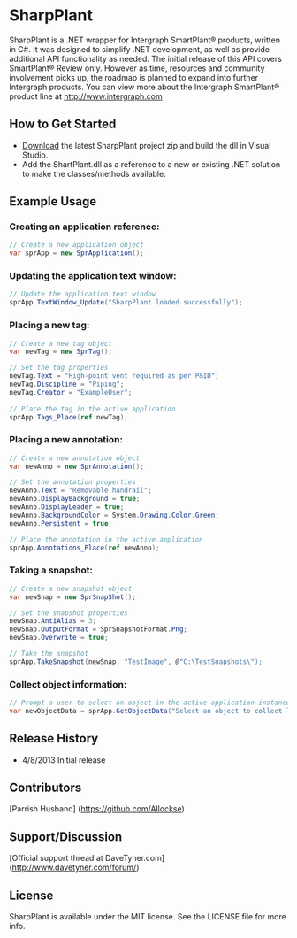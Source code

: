 # SharpPlant
SharpPlant is a .NET wrapper for Intergraph SmartPlant® products, written in C#.  It was designed to simplify .NET development, as well as provide additional API functionality as needed.  The initial release of this API covers SmartPlant® Review only.  However as time, resources and community involvement picks up, the roadmap is planned to expand into further Intergraph products.  You can view more about the Intergraph SmartPlant® product line at http://www.intergraph.com

## How to Get Started
- [Download](https://github.com/Allockse/SharpPlant/archive/master.zip) the latest SharpPlant project zip and build the dll in Visual Studio.
- Add the ShartPlant.dll as a reference to a new or existing .NET solution to make the classes/methods available.

## Example Usage
### Creating an application reference:
``` csharp
// Create a new application object
var sprApp = new SprApplication();

```

### Updating the application text window:
``` csharp
// Update the application text window
sprApp.TextWindow_Update("SharpPlant loaded successfully");

```

### Placing a new tag:
``` csharp
// Create a new tag object
var newTag = new SprTag();

// Set the tag properties
newTag.Text = "High-point vent required as per P&ID";
newTag.Discipline = "Piping";
newTag.Creator = "ExampleUser";
            
// Place the tag in the active application
sprApp.Tags_Place(ref newTag);

```

### Placing a new annotation:
``` csharp
// Create a new annotation object
var newAnno = new SprAnnotation();

// Set the annotation properties
newAnno.Text = "Removable handrail";
newAnno.DisplayBackground = true;
newAnno.DisplayLeader = true;
newAnno.BackgroundColor = System.Drawing.Color.Green;
newAnno.Persistent = true;

// Place the annotation in the active application
sprApp.Annotations_Place(ref newAnno);

```

### Taking a snapshot:
``` csharp
// Create a new snapshot object
var newSnap = new SprSnapShot();

// Set the snapshot properties
newSnap.AntiAlias = 3;
newSnap.OutputFormat = SprSnapshotFormat.Png;
newSnap.Overwrite = true;

// Take the snapshot
sprApp.TakeSnapshot(newSnap, "TestImage", @"C:\TestSnapshots\");

```

### Collect object information:
``` csharp
// Prompt a user to select an object in the active application instance
var newObjectData = sprApp.GetObjectData("Select an object to collect label information");

```

## Release History
- 4/8/2013 Initial release

## Contributors
[Parrish Husband] (https://github.com/Allockse)

## Support/Discussion
[Official support thread at DaveTyner.com] (http://www.davetyner.com/forum/)

## License
SharpPlant is available under the MIT license. See the LICENSE file for more info.

